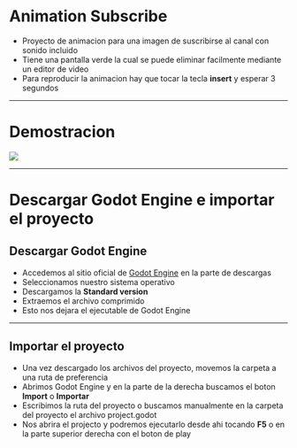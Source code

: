 # Animation Subscribe
* Proyecto de animacion para una imagen de suscribirse al canal con sonido incluido
* Tiene una pantalla verde la cual se puede eliminar facilmente mediante un editor de video
* Para reproducir la animacion hay que tocar la tecla **insert** y esperar 3 segundos

---

# Demostracion
<img src="https://github.com/MarcoPaoletta/AnimationSubscribe/blob/master/README/Demostration.gif">

---

# Descargar Godot Engine e importar el proyecto


## Descargar Godot Engine

* Accedemos al sitio oficial de [Godot Engine](https://godotengine.org/download) en la parte de descargas
* Seleccionamos nuestro sistema operativo
* Descargamos la **Standard version**
* Extraemos el archivo comprimido
* Esto nos dejara el ejecutable de Godot Engine

---

## Importar el proyecto

* Una vez descargado los archivos del proyecto, movemos la carpeta a una ruta de preferencia
* Abrimos Godot Engine y en la parte de la derecha buscamos el boton **Import** o **Importar**
* Escribimos la ruta del proyecto o buscamos manualmente en la carpeta del proyecto el archivo project.godot 
* Nos abrira el projecto y podremos ejecutarlo desde ahi tocando **F5** o en la parte superior derecha con el boton de play